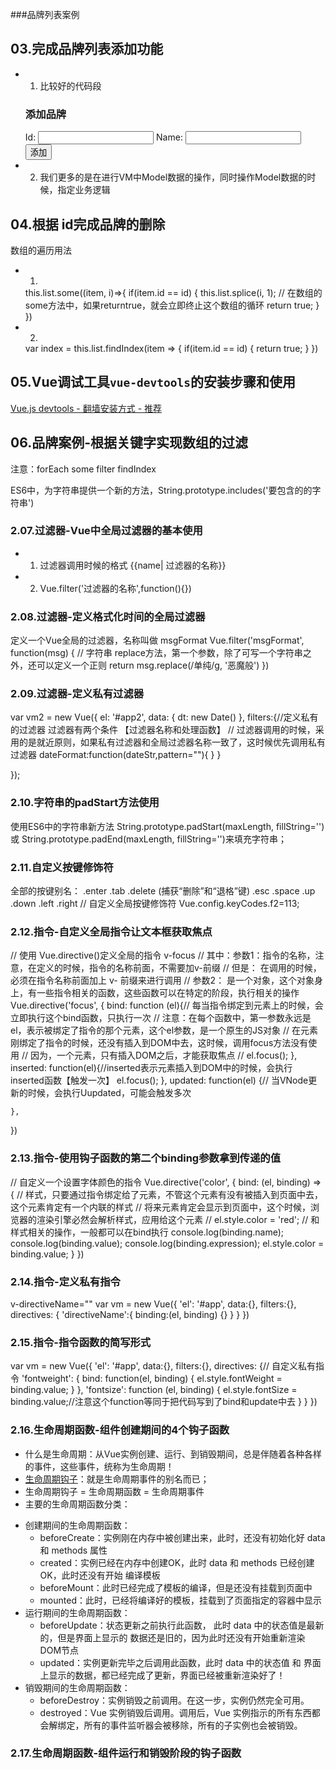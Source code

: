 ###品牌列表案例
## 03.完成品牌列表添加功能
+ 1. 比较好的代码段
    <div class="panel-heading">
        <h3 class="panel-title">添加品牌</h3>
    </div>
    <div class="panel-body form-inline">
        <label for="">
            Id:
            <input type="text" class="form-control">
        </label>
        <label for="">
            Name:
            <input type="text" class="form-control">
        </label>
        <input type="button" value="添加" class="btn btn-primary">
    </div>
+ 2. 我们更多的是在进行VM中Model数据的操作，同时操作Model数据的时候，指定业务逻辑
## 04.根据 id完成品牌的删除
数组的遍历用法
+ 1.
    this.list.some((item, i)=>{
        if(item.id == id) {
            this.list.splice(i, 1);
            // 在数组的some方法中，如果returntrue，就会立即终止这个数组的循环
            return true;
        }
    })
+ 2.
    var index =  this.list.findIndex(item => {
        if(item.id == id) {
            return true;
        }
    }) 
## 05.Vue调试工具`vue-devtools`的安装步骤和使用

[Vue.js devtools - 翻墙安装方式 - 推荐](https://chrome.google.com/webstore/detail/vuejs-devtools/nhdogjmejiglipccpnnnanhbledajbpd?hl=zh-CN) 


## 06.品牌案例-根据关键字实现数组的过滤
注意：forEach some filter findIndex

ES6中，为字符串提供一个新的方法，String.prototype.includes('要包含的的字符串')
### 2.07.过滤器-Vue中全局过滤器的基本使用
+ 1. 过滤器调用时候的格式 {{name| 过滤器的名称}}
+ 2. Vue.filter('过滤器的名称',function(){})
### 2.08.过滤器-定义格式化时间的全局过滤器
定义一个Vue全局的过滤器，名称叫做 msgFormat
 Vue.filter('msgFormat', function(msg) {
     // 字符串 replace方法，第一个参数，除了可写一个字符串之外，还可以定义一个正则
     return msg.replace(/单纯/g, '恶魔般')
 })
### 2.09.过滤器-定义私有过滤器
 var vm2 = new Vue({
    el: '#app2',
    data: {
        dt: new Date()
    },
    filters:{//定义私有的过滤器 过滤器有两个条件 【过滤器名称和处理函数】
    // 过滤器调用的时候，采用的是就近原则，如果私有过滤器和全局过滤器名称一致了，这时候优先调用私有过滤器
        dateFormat:function(dateStr,pattern=""){
        }
    }

});
### 2.10.字符串的padStart方法使用
使用ES6中的字符串新方法 String.prototype.padStart(maxLength, fillString='') 或 String.prototype.padEnd(maxLength, fillString='')来填充字符串；
### 2.11.自定义按键修饰符
全部的按键别名：
.enter
.tab
.delete (捕获“删除”和“退格”键)
.esc
.space
.up
.down
.left
.right
// 自定义全局按键修饰符 
Vue.config.keyCodes.f2=113;
### 2.12.指令-自定义全局指令让文本框获取焦点
// 使用 Vue.directive()定义全局的指令 v-focus
// 其中：参数1：指令的名称，注意，在定义的时候，指令的名称前面，不需要加v-前缀
// 但是： 在调用的时候，必须在指令名称前面加上 v- 前缀来进行调用
// 参数2： 是一个对象，这个对象身上，有一些指令相关的函数，这些函数可以在特定的阶段，执行相关的操作
Vue.directive('focus', {
    bind: function (el){// 每当指令绑定到元素上的时候，会立即执行这个bind函数，只执行一次
        // 注意：在每个函数中，第一参数永远是el，表示被绑定了指令的那个元素，这个el参数，是一个原生的JS对象
        // 在元素刚绑定了指令的时候，还没有插入到DOM中去，这时候，调用focus方法没有使用
        // 因为，一个元素，只有插入DOM之后，才能获取焦点
        // el.focus();
    },
    inserted: function(el){//inserted表示元素插入到DOM中的时候，会执行 inserted函数【触发一次】
        el.focus();
    },
    updated: function(el) {// 当VNode更新的时候，会执行Uupdated，可能会触发多次
        
    },
})
### 2.13.指令-使用钩子函数的第二个binding参数拿到传递的值
// 自定义一个设置字体颜色的指令
    Vue.directive('color', {
        bind: (el, binding) => {
            // 样式，只要通过指令绑定给了元素，不管这个元素有没有被插入到页面中去，这个元素肯定有一个内联的样式
            // 将来元素肯定会显示到页面中，这个时候，浏览器的渲染引擎必然会解析样式，应用给这个元素
                // el.style.color = 'red';
            // 和样式相关的操作，一般都可以在bind执行
            console.log(binding.name);
            console.log(binding.value);
            console.log(binding.expression);
            el.style.color = binding.value;
        }
    })
### 2.14.指令-定义私有指令
v-directiveName=""
var vm = new Vue({
    'el': '#app',
    data:{},
    filters:{},
    directives: {
        'directiveName':{
            binding:(el, binding) {}
        }
    }
})
### 2.15.指令-指令函数的简写形式
var vm = new Vue({
    'el': '#app',
    data:{},
    filters:{},
    directives: {// 自定义私有指令
        'fontweight': {
            bind: function(el, binding) {
                el.style.fontWeight = binding.value;
            }
        },
        'fontsize': function (el, binding) {
                el.style.fontSize = binding.value;//注意这个function等同于把代码写到了bind和update中去
        }
    }
})
### 2.16.生命周期函数-组件创建期间的4个钩子函数
+ 什么是生命周期：从Vue实例创建、运行、到销毁期间，总是伴随着各种各样的事件，这些事件，统称为生命周期！
+ [生命周期钩子](https://cn.vuejs.org/v2/api/#选项-生命周期钩子)：就是生命周期事件的别名而已；
+ 生命周期钩子 = 生命周期函数 = 生命周期事件
+ 主要的生命周期函数分类：
 - 创建期间的生命周期函数：
  	+ beforeCreate：实例刚在内存中被创建出来，此时，还没有初始化好 data 和 methods 属性
  	+ created：实例已经在内存中创建OK，此时 data 和 methods 已经创建OK，此时还没有开始 编译模板
  	+ beforeMount：此时已经完成了模板的编译，但是还没有挂载到页面中
  	+ mounted：此时，已经将编译好的模板，挂载到了页面指定的容器中显示
 - 运行期间的生命周期函数：
 	+ beforeUpdate：状态更新之前执行此函数， 此时 data 中的状态值是最新的，但是界面上显示的 数据还是旧的，因为此时还没有开始重新渲染DOM节点
 	+ updated：实例更新完毕之后调用此函数，此时 data 中的状态值 和 界面上显示的数据，都已经完成了更新，界面已经被重新渲染好了！
 - 销毁期间的生命周期函数：
 	+ beforeDestroy：实例销毁之前调用。在这一步，实例仍然完全可用。
 	+ destroyed：Vue 实例销毁后调用。调用后，Vue 实例指示的所有东西都会解绑定，所有的事件监听器会被移除，所有的子实例也会被销毁。
### 2.17.生命周期函数-组件运行和销毁阶段的钩子函数

